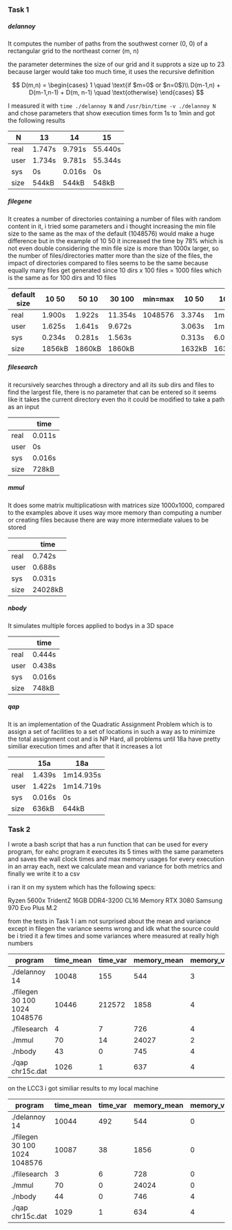 ### Task 1

##### delannoy

It computes the number of paths from the southwest corner (0, 0) of a rectangular grid to the northeast corner (m, n)

the parameter determines the size of our grid and it supprots a size up to 23 because larger would take too much time, it uses the recursive definition

$$ D(m,n) = \begin{cases}
1 \quad \text{if $m=0$ or $n=0$}\\ 
D(m-1,n) + D(m-1,n-1) + D(m, n-1) \quad \text{otherwise}
\end{cases}
$$

I measured it with ``time ./delannoy N`` and  ``/usr/bin/time -v ./delannoy N`` and chose parameters that show execution times form 1s to 1min and got the following results

| N    | 13     | 14     | 15      |
|------|--------|--------|---------|
| real | 1.747s | 9.791s | 55.440s |
| user | 1.734s | 9.781s | 55.344s |
| sys  | 0s     | 0.016s | 0s      |
| size | 544kB  | 544kB  | 548kB   |

##### filegene

It creates a number of directories containing a number of files with random content in it, i tried some parameters and i thought increasing the min file size to the same as the max of the default (1048576) would make a huge difference but in the example of 10 50 it increased the time by 78% which is not even double considering the min file size is more than 1000x larger, so the number of files/directories matter more than the size of the files, the impact of directories compared to files seems to be the same because equally many files get generated since 10 dirs x 100 files = 1000 files which is the same as for 100 dirs and 10 files

| default size | 10 50  | 50 10  | 30 100  | min=max | 10 50  | 100 100   |
|--------------|--------|--------|---------|---------|--------|-----------|
| real         | 1.900s | 1.922s | 11.354s | 1048576 | 3.374s | 1m10.714s |
| user         | 1.625s | 1.641s | 9.672s  |         | 3.063s | 1m0.250s  |
| sys          | 0.234s | 0.281s | 1.563s  |         | 0.313s | 6.031s    |
| size         | 1856kB | 1860kB | 1860kB  |         | 1632kB | 1632kB    |


##### filesearch

it recursively searches through a directory and all its sub dirs and files to find the largest file, there is no parameter that can be entered so it seems like it takes the current directory even tho it could be modified to take a path as an input

|      | time   |
|------|--------|
| real | 0.011s |
| user | 0s     |
| sys  | 0.016s |
| size | 728kB  |

##### mmul

It does some matrix multiplicatiosn with matrices size 1000x1000, compared to the examples above it uses way more memory than computing a number or creating files because there are way more intermediate values to be stored

|      | time    |
|------|---------|
| real | 0.742s  |
| user | 0.688s  |
| sys  | 0.031s  |
| size | 24028kB |

##### nbody

It simulates multiple forces applied to bodys in a 3D space

|      | time   |
|------|--------|
| real | 0.444s |
| user | 0.438s |
| sys  | 0.016s |
| size | 748kB  |

##### qap

It is an implementation of the Quadratic Assignment Problem which is to assign a set of facilities to a set of locations in such a way as to minimize the total assignment cost and is NP Hard, all problems until 18a have pretty similiar execution times and after that it increases a lot

|      | 15a    | 18a       |
|------|--------|-----------|
| real | 1.439s | 1m14.935s |
| user | 1.422s | 1m14.719s |
| sys  | 0.016s | 0s        |
| size | 636kB  | 644kB     |


### Task 2

I wrote a bash script that has a run function that can be used for every program, for eahc program it executes its 5 times with the same parameters and saves the wall clock times and max memory usages for every execution in an array each, next we calculate mean and variance for both metrics and finally we write it to a csv

i ran it on my system which has the following specs:

Ryzen 5600x
TridentZ 16GB DDR4-3200 CL16 Memory
RTX 3080
Samsung 970 Evo Plus M.2

from the tests in Task 1 i am not surprised about the mean and variance except in filegen the variance seems wrong and idk what the source could be i tried it a few times and some variances where measured at really high numbers


| program                       | time_mean | time_var | memory_mean | memory_var |
|-------------------------------|-----------|----------|-------------|------------|
| ./delannoy 14                 | 10048     | 155      | 544         | 3          |
| ./filegen 30 100 1024 1048576 | 10446     | 212572   | 1858        | 4          |
| ./filesearch                  | 4         | 7        | 726         | 4          |
| ./mmul                        | 70        | 14       | 24027       | 2          |
| ./nbody                       | 43        | 0        | 745         | 4          |
| ./qap chr15c.dat              | 1026      | 1        | 637         | 4          |

on the LCC3 i got similiar results to my local machine

| program                       | time_mean | time_var | memory_mean | memory_var |
|-------------------------------|-----------|----------|-------------|------------|
| ./delannoy 14                 | 10044     | 492      | 544         | 0          |
| ./filegen 30 100 1024 1048576 | 10087     | 38       | 1856        | 0          |
| ./filesearch                  | 3         | 6        | 728         | 0          |
| ./mmul                        | 70        | 0        | 24024       | 0          |
| ./nbody                       | 44        | 0        | 746         | 4          |
| ./qap chr15c.dat              | 1029      | 1        | 634         | 4          |